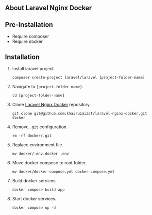 ## About Laravel Nginx Docker

## Pre-Installation

* Require composer
* Require docker

## Installation

1. Install laravel project.
    ```
    composer create-project laravel/laravel [project-folder-name]
    ```
2. Navigate to `[project-folder-name]`.
    ```
    cd [project-folder-name]
    ```
3. Clone [Laravel Nginx Docker](https://github.com/khairuzaizat/laravel-nginx-docker) repository.
    ```
    git clone git@github.com:khairuzaizat/laravel-nginx-docker.git docker
    ```
4. Remove `.git` configuration.
    ```
    rm -rf docker/.git
    ```
5. Replace environment file.
    ```
    mv docker/.env.docker .env
    ```
6. Move docker compose to root folder.
    ```
    mv docker/docker-compose.yml docker-compose.yml
    ```
7. Build docker services.
    ```
    docker compose build app
    ```
8. Start docker services.
    ```
    docker compose up -d
    ```
